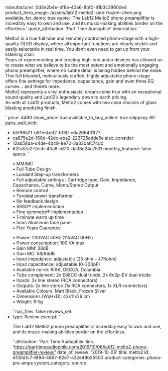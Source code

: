 manufacturer: 0d4e2b4e-4f8a-43a6-8bf0-41b3c3860de4
product_hero_image: /assets/lab12-melto2-side-frozen-silver.png
available_for_demo: true
quote: 'The Lab12 Melto2 phono preamplifier is incredibly easy to own and use, and its music-making abilities border on the effortless.'
quote_attribution: 'Part Time Audiophile'
description: '<p>Melto2 is a true full tube and remotely controlled phono-stage with a high-quality OLED display, where all important functions are clearly visible and easily selectable in real time. You don’t even need to get up from your listening chair.<br>Years of experimenting and creating high-end audio devices has allowed us to create what we believe to be the most potent and emotionally engaging phono preamplifier, where no subtle detail is being hidden behind the noise.<br>This full blooded, meticulously crafted, highly adjustable phono-stage offers fine settings for impedance, capacitance, gain and even three EQ curves… and there’s more.<br>Melto2 represents a vinyl enthusiasts’ dream come true with an exceptional sound quality and Lab12’s legendary down to earth pricing.<br>As with all Lab12 products, Melto2 comes with two color choices of glass blasting anodizing finish.&nbsp;&nbsp;</p>'
price: 4490
show_price: true
available_to_buy_online: true
shipping: 60
pairs_well_with:
  - b5f96521-b815-4dd2-b130-e6a266431f77
  - ca875e2d-168d-42dc-aba2-223725adde5e
also_consider:
  - 12ab58da-d4de-4d49-8e72-3a330afc74d0
  - 62fc87a2-2ecb-40a8-b810-da38d24c7531
monthly_featuree: false
specs: '<p>• MM/MC<br>• Full Tube Design<br>• Lundahl Step-up transformers<br>• Full adjustable settings : Cartridge type, Gain, Impedance, Capacitance, Curve, Mono/Stereo Output<br>• Remote control<br>• Toroidal power transformer<br>• No feedback design<br>• SRSG® implementation<br>• Fine symmetry® implementation<br>• 1-minute warm up time<br>• 5mm Aluminum face panel<br>• Five Years Guarantee&nbsp;&nbsp;</p><p>• Power: 230VAC 50Hz (115VAC 60Hz)<br>• Power consumption: 100 VA max<br>• Gain MM: 38dB<br>• Gain MC: 58/64dB<br>• Input impedance: adjustable (25 ohm – 47Kohm)<br>• Input capacitance: adjustable (0-300pF)<br>• Available curve: RIAA, DECCA, Columbia<br>• Tube complement: 2x E88CC dual triode, 2x 6n2p-EV dual triode<br>• Inputs: 3x line stereo (RCA connectors)<br>• Outputs: 2x line stereo (1x RCA connectors, 1x XLR connectors)<br>• Available Colours: Matt Black, Frozen Silver<br>• Dimensions (WxHxD): 43x11x29 cm<br>• Weight: 8 Kg&nbsp;&nbsp;</p>'
has_files: false
reivews_set:
  -
    type: Review
    excerpt: '<p>The Lab12 Melto2 phono preamplifier is incredibly easy to own and use, and its music-making abilities border on the effortless.&nbsp;&nbsp;</p>'
    attribution: 'Part Time Audiophile'
    link: 'https://parttimeaudiophile.com/2019/10/06/lab12-melto2-phono-preamplifier-review/'
    date_of_review: '2019-10-06'
title: melto2
id: 4f30d1c7-8f94-4867-82e7-a32e49b25500
product-categories: phono-pre-amps
system_category: source

